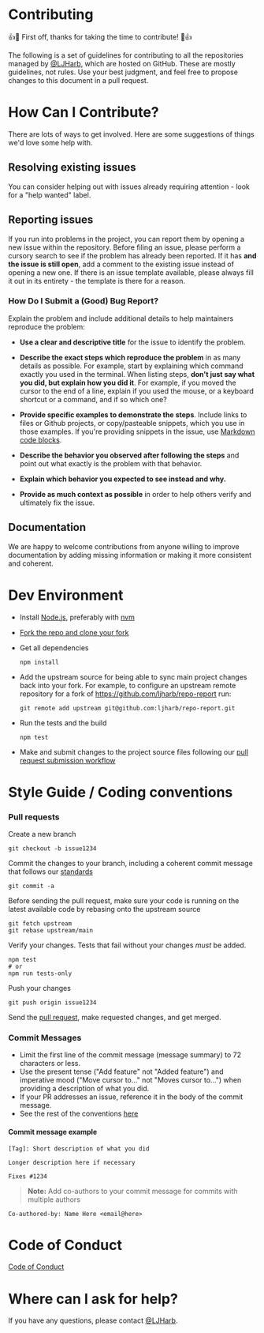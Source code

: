 # Contributing

:+1::tada: First off, thanks for taking the time to contribute! :tada::+1:

The following is a set of guidelines for contributing to all the repositories managed by [@LJHarb](https://github.com/ljharb), which are hosted on GitHub. These are mostly guidelines, not rules. Use your best judgment, and feel free to propose changes to this document in a pull request.

# How Can I Contribute?

There are lots of ways to get involved. Here are some suggestions of things we'd love some help with.

## Resolving existing issues

You can consider helping out with issues already requiring attention - look for a "help wanted" label.

## Reporting issues

If you run into problems in the project, you can report them by opening a new issue within the repository. Before filing an issue, please perform a cursory search to see if the problem has already been reported. If it has **and the issue is still open**, add a comment to the existing issue instead of opening a new one. If there is an issue template available, please always fill it out in its entirety - the template is there for a reason.

### How Do I Submit a (Good) Bug Report?

Explain the problem and include additional details to help maintainers reproduce the problem:

* **Use a clear and descriptive title** for the issue to identify the problem.

* **Describe the exact steps which reproduce the problem** in as many details as possible. For example, start by explaining which command exactly you used in the terminal. When listing steps, **don't just say what you did, but explain how you did it**. For example, if you moved the cursor to the end of a line, explain if you used the mouse, or a keyboard shortcut or a command, and if so which one?
* **Provide specific examples to demonstrate the steps**. Include links to files or Github projects, or copy/pasteable snippets, which you use in those examples. If you're providing snippets in the issue, use [Markdown code blocks](https://help.github.com/articles/markdown-basics/#multiple-lines).
* **Describe the behavior you observed after following the steps** and point out what exactly is the problem with that behavior.
* **Explain which behavior you expected to see instead and why.**
* **Provide as much context as possible** in order to help others verify and ultimately fix the issue.

## Documentation

We are happy to welcome contributions from anyone willing to improve documentation by adding missing information or making it more consistent and coherent.

# Dev Environment

* Install [Node.js](https://nodejs.org/en/), preferably with [nvm](https://github.com/nvm-sh/nvm)

* [Fork the repo and clone your fork](https://docs.github.com/en/get-started/quickstart/fork-a-repo)

* Get all dependencies
  ```
  npm install
  ```
* Add the upstream source for being able to sync main project changes back into your fork. For example, to configure an upstream remote repository for a fork of https://github.com/ljharb/repo-report run:
  ```
  git remote add upstream git@github.com:ljharb/repo-report.git
  ```
* Run the tests and the build
  ```
  npm test
  ```
* Make and submit changes to the project source files following our [pull request submission workflow](#pull-requests)

# Style Guide / Coding conventions

### Pull requests

Create a new branch

```
git checkout -b issue1234
```

Commit the changes to your branch, including a coherent commit message that follows our [standards](#commit-messages)

```
git commit -a
```

Before sending the pull request, make sure your code is running on the latest available code by rebasing onto the upstream source

```
git fetch upstream
git rebase upstream/main
```

Verify your changes. Tests that fail without your changes *must* be added.

```
npm test
# or
npm run tests-only
```

Push your changes

```
git push origin issue1234
```

Send the [pull request](https://docs.github.com/en/pull-requests), make requested changes, and get merged.

### Commit Messages

* Limit the first line of the commit message (message summary) to 72 characters or less.
* Use the present tense ("Add feature" not "Added feature") and imperative mood ("Move cursor to..." not "Moves cursor to...") when providing a description of what you did.
* If your PR addresses an issue, reference it in the body of the commit message.
* See the rest of the conventions [here](https://gist.github.com/ljharb/772b0334387a4bee89af24183114b3c7)

#### Commit message example

```
[Tag]: Short description of what you did

Longer description here if necessary

Fixes #1234
```

> **Note:**  Add co-authors to your commit message for commits with multiple authors

```
Co-authored-by: Name Here <email@here>
```


# Code of Conduct
[Code of Conduct](https://github.com/ljharb/.github/blob/HEAD/CODE_OF_CONDUCT.md)

# Where can I ask for help?
If you have any questions, please contact [@LJHarb](mailto:ljharb@gmail.com).
